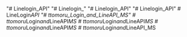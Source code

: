 "# Linelogin_API" 
"# Linelogin_" 
"# Linelogin_API" 
"# Linelogin_API" 
#   L i n e L o g i n _ A P I  
 "# ttomoru_Login_and_LineAPI_MS" 
#   t t o m o r u _ L o g i n _ a n d _ L i n e A P I _ M S  
 #   t t o m o r u _ L o g i n _ a n d _ L i n e A P I _ M S  
 #   t t o m o r u _ L o g i n _ a n d _ L i n e A P I _ M S  
 #   t t o m o r u _ L o g i n _ a n d _ L i n e A P I _ M S  
 